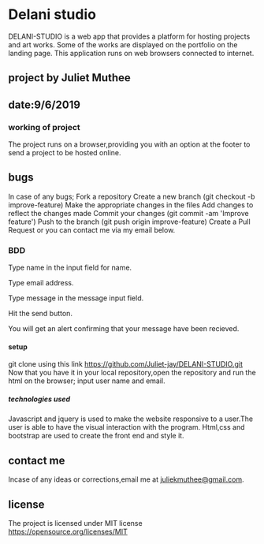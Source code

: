 # Delani studio
DELANI-STUDIO is a web app that provides a platform for hosting projects and art works. Some of the works are displayed on the portfolio on the landing page. This application runs on web browsers connected to internet.
## project by Juliet Muthee
## date:9/6/2019
### working of project
The project runs on a browser,providing you with an option at the footer to send a project to be hosted online.
## bugs
In case of any bugs; Fork a repository
    Create a new branch (git checkout -b improve-feature)
    Make the appropriate changes in the files
    Add changes to reflect the changes made
    Commit your changes (git commit -am 'Improve feature')
    Push to the branch (git push origin improve-feature)
    Create a Pull Request or you can contact me via my email below.
 ### BDD
 Type name in the input field for name.

 Type email address.

 Type message in the message input field.
 
 Hit the send button.
 
 You will get an alert confirming that your message have been recieved.
 #### setup
 git clone using this link https://github.com/Juliet-jay/DELANI-STUDIO.git
 Now that you have it in your local repository,open the repository and run the html on the browser;
 input user name and email.
##### technologies used
Javascript and jquery is used to make the website responsive to a user.The user is able to have the visual interaction with the program.
Html,css and bootstrap are used to create the front end and style it.
## contact me
Incase of any ideas or corrections,email me at juliekmuthee@gmail.com.
## license
The project is licensed under MIT license
https://opensource.org/licenses/MIT